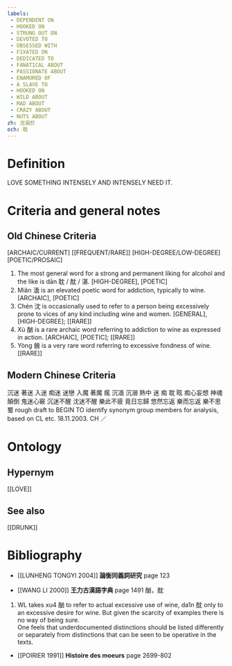 ```yaml
---
labels: 
 - DEPENDENT ON
 - HOOKED ON
 - STRUNG OUT ON
 - DEVOTED TO
 - OBSESSED WITH
 - FIXATED ON
 - DEDICATED TO
 - FANATICAL ABOUT
 - PASSIONATE ABOUT
 - ENAMORED OF
 - A SLAVE TO
 - HOOKED ON
 - WILD ABOUT
 - MAD ABOUT
 - CRAZY ABOUT
 - NUTS ABOUT
zh: 沈溺於
och: 耽
---
```


# Definition
LOVE SOMETHING INTENSELY AND INTENSELY NEED IT.  
# Criteria and general notes
## Old Chinese Criteria
[ARCHAIC/CURRENT]
[[FREQUENT/RARE]]
[HIGH-DEGREE/LOW-DEGREE]
[POETIC/PROSAIC]
1. The most general word for a strong and permanent liking for alcohol and the like is dān 耽 / 酖 / 湛.
[HIGH-DEGREE], [POETIC]
2. Miǎn 湎 is an elevated poetic word for addiction, typically to wine.
[ARCHAIC], [POETIC]
3. Chén 沈 is occasionally used to refer to a person being excessively prone to vices of any kind including wine and women.
[GENERAL], [HIGH-DEGREE]; [[RARE]]
4. Xù 酗 is a rare archaic word referring to addiction to wine as expressed in action.
[ARCHAIC], [POETIC]; [[RARE]]
5. Yòng 醟 is a very rare word referring to excessive fondness of wine.
[[RARE]]
## Modern Chinese Criteria
沉迷
著迷
入迷
痴迷
迷戀
入魔
著魔
瘋
沉湎
沉溺
熱中
迷
痴
耽
眩
痴心妄想
神魂顛倒
鬼迷心竅
沉迷不醒
沈迷不醒
樂此不疲
竟日忘歸
悠然忘返
樂而忘返
樂不思蜀
rough draft to BEGIN TO identify synonym group members for analysis, based on CL etc. 18.11.2003. CH ／
# Ontology

## Hypernym
[[LOVE]]
## See also
[[DRUNK]]
# Bibliography
- [[LUNHENG TONGYI 2004]]
**論衡同義詞研究** page 123

- [[WANG LI 2000]]
**王力古漢語字典** page 1491
酗，酖
1. WL takes xu4 酗 to refer to actual excessive use of wine, da1n 酖 only to an excessive desire for wine.  But given the scarcity of examples there is no way of being sure.  
One feels that underdocumented distinctions should be listed differently or separately from distinctions that can be seen to be operative in the texts.
- [[POIRIER 1991]]
**Histoire des moeurs** page 2699-802
